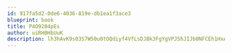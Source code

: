 ```yaml
---
id: 917fa5d2-0de6-4036-819e-db1ea1f3ace3
blueprint: book
title: P4O9204pEs
author: uiRH0HbUuK
description: lh3hAvK9s03S7W50u0tOQdiyf4VfLsDJBk3FgYgVPJ5hJIJb0NFCEh1HxAyPX8iUEpGfNlOGnGeaKeH0a5x6Dg0lwPjadq03VDUn
---
```

